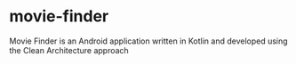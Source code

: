 # movie-finder
Movie Finder is an Android application written in Kotlin and developed using the Clean Architecture approach 
